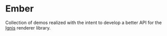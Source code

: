 # Ember

Collection of demos realized with the intent to develop a better API for the
[Ignis]() renderer library.
